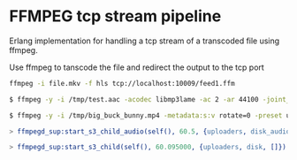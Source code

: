 FFMPEG tcp stream pipeline
======================

Erlang implementation for handling a tcp stream of a transcoded file using ffmpeg.


Use ffmpeg to tanscode the file and redirect the output to the tcp port
```bash
ffmpeg -i file.mkv -f hls tcp://localhost:10009/feed1.ffm
```


```bash
$ ffmpeg -y -i /tmp/test.aac -acodec libmp3lame -ac 2 -ar 44100 -joint_stereo 1 tcp://localhost:20001/test.mp3

$ ffmpeg -y -i /tmp/big_buck_bunny.mp4 -metadata:s:v rotate=0 -preset ultrafast -vcodec libx264 -f hls -hls_time 8 -hls_list_size 200 -start_number 0 tcp://localhost:10009/feed1.ffm
```

```erlang
> ffmpegd_sup:start_s3_child_audio(self(), 60.5, {uploaders, disk_audio, #{tmp_store_path => "/tmp/test.mp3"}}).

> ffmpegd_sup:start_s3_child(self(), 60.095000, {uploaders, disk, []}).
```